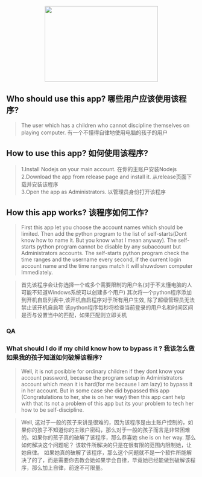 <p align="center">
  <img width="300" height="200" src="https://i.imgur.com/FZfe3yz.png">
</p>

## Who should use this app? 哪些用户应该使用该程序?
>The user which has a children who cannot discipline themselves on playing computer. 有一个不懂得自律地使用电脑的孩子的用户

## How to use this app? 如何使用该程序?
>1.Install Nodejs on your main account. 在你的主账户安装Nodejs <br/>
>2.Download the app from release page and install it. 从release页面下载并安装该程序<br/>
>3.Open the app as Administrators. 以管理员身份打开该程序<br/>

## How this app works? 该程序如何工作?
>First this app let you choose the account names which should be limited.
Then add the python program to the list of self-starts(Dont know how to name it. But you know what I mean anyway).
The self-starts python program cannot be disable by any subaccount but Administrators accounts.
The self-starts python program check the time ranges and the username every second, if the current login account name and the time ranges match it will shuwdown computer Immediately.

>首先该程序会让你选择一个或多个需要限制的用户名(对于不太懂电脑的人可能不知道Windows系统可以创建多个用户)
            其次将一个python程序添加到开机自启列表中,该开机自启程序对于所有用户生效, 除了超级管理员无法禁止该开机自启项
            该python程序每秒将检查当前登录的用户名和时间区间是否与设置当中的匹配，如果匹配则立即关机
   
### QA
### What should I do if my child know how to bypass it ? 我该怎么做如果我的孩子知道如何破解该程序?
>Well, it is not posibble for ordinary children if they dont know your account password, because the program setup in Administrators account which mean it is hard(for me because I am lazy) to bypass it in her account. But in some case she did bypassed this app (Congratulations to her, she is on her way) then this app cant help with that its not a problem of this app but its your problem to tech her how to be self-discipline.

>Well, 这对于一般的孩子来讲是很难的，因为该程序是由主账户控制的，如果你的孩子不知道你的主账户密码，那么对于一般的孩子而言是非常困难的。如果你的孩子真的破解了该程序，那么恭喜她 she is on her way. 那么如何解决这个问题呢？ 该软件所解决的只是在很有限的范围内限制她，让她自律。 如果她真的破解了该程序，那么这个问题就不是一个软件所能解决了的了，而是需要你去教会她如果学会自律，毕竟她已经能做到破解该程序，那么加上自律，前途不可限量。
